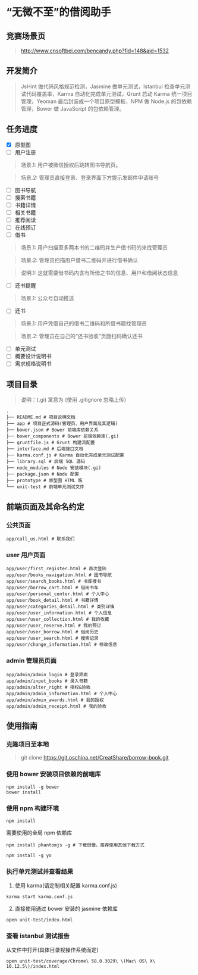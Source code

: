 # “无微不至”的借阅助手

## 竞赛场景页

> http://www.cnsoftbei.com/bencandy.php?fid=148&aid=1532

## 开发简介

> JsHint 做代码风格规范检测，Jasmine 做单元测试，Istanbul 检查单元测试代码覆盖率，Karma 自动化完成单元测试，Grunt 启动 Karma 统一项目管理，Yeoman 最后封装成一个项目原型模板，NPM 做 Node.js 的包依赖管理，Bower 做 JavaScript 的包依赖管理。

## 任务进度

- [X] 原型图
- [ ] 用户注册

> 场景.1: 用户被微信授权后跳转图书导航页。

> 场景.2: 管理员直接登录、登录界面下方提示发邮件申请账号

- [ ] 图书导航
- [ ] 搜索书籍
- [ ] 书籍详情
- [ ] 相关书籍
- [ ] 推荐阅读
- [ ] 在线预订
- [ ] 借书

> 场景.1: 用户扫描至多两本书的二维码并生产借书码的来找管理员

> 场景.2: 管理员扫描用户借书二维码并进行借书确认

> 说明.1: 这就需要借书码内含有所借之书的信息、用户和借阅状态信息

- [ ] 还书提醒

> 场景.1: 公众号自动推送

- [ ] 还书

> 场景.1: 用户凭借自己的借书二维码和所借书籍找管理员

> 场景.2: 管理员在自己的“还书验收”页面扫码确认还书

- [ ] 单元测试
- [ ] 概要设计说明书
- [ ] 需求规格说明书

## 项目目录

> 说明：(.gi) 寓意为 (使用 .gitignore 忽略上传)

```
.
├── README.md # 项目说明文档
├── app # 项目正式源码(管理员、用户界面及其逻辑)
├── bower.json # Bower 前端库依赖关系
├── bower_components # Bower 前端依赖库(.gi)
├── gruntfile.js # Grunt 构建流配置
├── interface.md # 后端接口文档
├── karma.conf.js # Karma 自动化完成单元测试配置
├── library.sql # 后端 SQL 源码
├── node_modules # Node 安装模块(.gi)
├── package.json # Node 配置
├── prototype # 原型图 HTML 版
└── unit-test # 前端单元测试文件
```

## 前端页面及其命名约定

### 公共页面

```
app/call_us.html # 联系我们
```

### user 用户页面

```
app/user/first_register.html # 首次登陆
app/user/books_navigation.html # 图书导航
app/user/search_books.html # 书库搜书
app/user/borrow_cart.html # 借阅书车
app/user/personal_center.html # 个人中心
app/user/book_detail.html # 书籍详情
app/user/categories_detail.html # 类别详情
app/user/user_information.html # 个人信息
app/user/user_collection.html # 我的收藏
app/user/user_reserve.html # 我的预订
app/user/user_borrow.html # 借阅历史
app/user/user_search.html # 搜索记录
app/user/change_information.html # 修改信息
```

### admin 管理员页面

```
app/admin/admin_login # 登录界面
app/admin/input_books # 录入书籍
app/admin/alter_right # 授权&验收
app/admin/admin_information.html # 个人中心
app/admin/admin_awards.html # 我的授权
app/admin/admin_receipt.html # 我的验收
```

## 使用指南

### 克隆项目至本地

> git clone https://git.oschina.net/CreatShare/borrow-book.git

### 使用 bower 安装项目依赖的前端库

```
npm install -g bower
bower install
```

### 使用 npm 构建环境

```
npm install
```

需要使用的全局 npm 依赖库

```
npm install phantomjs -g # 下载很慢，推荐使用其他下载方式
```

```
npm install -g yo
```

### 执行单元测试并查看结果

1. 使用 karma(请定制相关配置 karma.conf.js)

```
karma start karma.conf.js
```

2. 直接使用通过 bower 安装的 jasmine 依赖库 

```
open unit-test/index.html
```

### 查看 istanbul 测试报告

从文件中打开(具体目录视操作系统而定)

```
open unit-test/coverage/Chrome\ 58.0.3029\ \(Mac\ OS\ X\ 10.12.5\)/index.html
```
